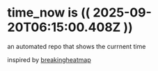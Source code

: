 # time_now is (( 2025-09-20T06:15:00.408Z ))

an automated repo that shows the currnent time

inspired by [breakingheatmap](https://github.com/breakingheatmap/breakingheatmap)